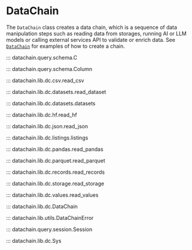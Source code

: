 # DataChain

The `DataChain` class creates a data chain, which is a sequence of data manipulation
steps such as reading data from storages, running AI or LLM models or calling external
services API to validate or enrich data. See [`DataChain`](#datachain.lib.dc.DataChain)
for examples of how to create a chain.

::: datachain.query.schema.C

::: datachain.query.schema.Column

::: datachain.lib.dc.csv.read_csv

::: datachain.lib.dc.datasets.read_dataset

::: datachain.lib.dc.datasets.datasets

::: datachain.lib.dc.hf.read_hf

::: datachain.lib.dc.json.read_json

::: datachain.lib.dc.listings.listings

::: datachain.lib.dc.pandas.read_pandas

::: datachain.lib.dc.parquet.read_parquet

::: datachain.lib.dc.records.read_records

::: datachain.lib.dc.storage.read_storage

::: datachain.lib.dc.values.read_values

::: datachain.lib.dc.DataChain

::: datachain.lib.utils.DataChainError

::: datachain.query.session.Session

::: datachain.lib.dc.Sys
